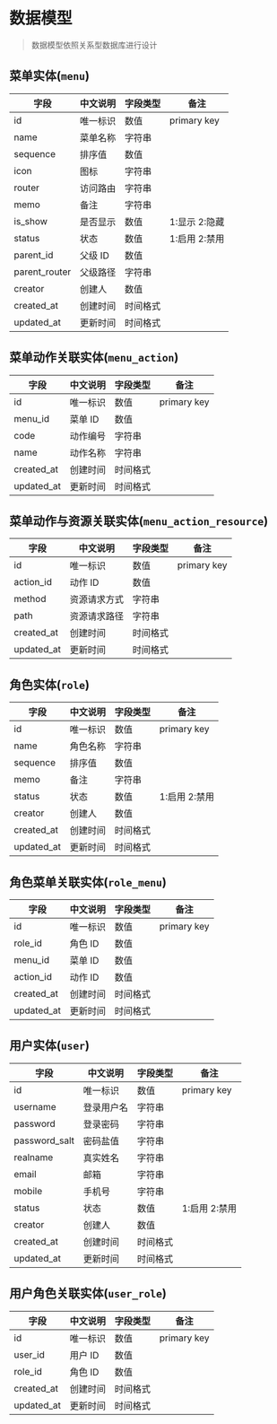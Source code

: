 # 数据模型

> 数据模型依照关系型数据库进行设计

## 菜单实体(`menu`)

| 字段        | 中文说明 | 字段类型 | 备注          |
| ----------- | -------- | -------- | ------------- |
| id          | 唯一标识 | 数值     | primary key   |
| name        | 菜单名称 | 字符串   |               |
| sequence    | 排序值   | 数值     |               |
| icon        | 图标     | 字符串   |               |
| router      | 访问路由 | 字符串   |               |
| memo        | 备注     | 字符串   |               |
| is_show     | 是否显示 | 数值     | 1:显示 2:隐藏 |
| status      | 状态     | 数值     | 1:启用 2:禁用 |
| parent_id   | 父级 ID  | 数值     |               |
| parent_router | 父级路径 | 字符串   |               |
| creator     | 创建人   | 数值     |               |
| created_at  | 创建时间 | 时间格式 |               |
| updated_at  | 更新时间 | 时间格式 |               |

## 菜单动作关联实体(`menu_action`)

| 字段       | 中文说明 | 字段类型 | 备注        |
| ---------- | -------- | -------- | ----------- |
| id         | 唯一标识 | 数值     | primary key |
| menu_id    | 菜单 ID  | 数值     |             |
| code       | 动作编号 | 字符串   |             |
| name       | 动作名称 | 字符串   |             |
| created_at | 创建时间 | 时间格式 |             |
| updated_at | 更新时间 | 时间格式 |             |

## 菜单动作与资源关联实体(`menu_action_resource`)

| 字段       | 中文说明     | 字段类型 | 备注        |
| ---------- | ------------ | -------- | ----------- |
| id         | 唯一标识     | 数值     | primary key |
| action_id  | 动作 ID      | 数值     |             |
| method     | 资源请求方式 | 字符串   |             |
| path       | 资源请求路径 | 字符串   |             |
| created_at | 创建时间     | 时间格式 |             |
| updated_at | 更新时间     | 时间格式 |             |

## 角色实体(`role`)

| 字段       | 中文说明 | 字段类型 | 备注          |
| ---------- | -------- | -------- | ------------- |
| id         | 唯一标识 | 数值     | primary key   |
| name       | 角色名称 | 字符串   |               |
| sequence   | 排序值   | 数值     |               |
| memo       | 备注     | 字符串   |               |
| status     | 状态     | 数值     | 1:启用 2:禁用 |
| creator    | 创建人   | 数值     |               |
| created_at | 创建时间 | 时间格式 |               |
| updated_at | 更新时间 | 时间格式 |               |

## 角色菜单关联实体(`role_menu`)

| 字段       | 中文说明 | 字段类型 | 备注        |
| ---------- | -------- | -------- | ----------- |
| id         | 唯一标识 | 数值     | primary key |
| role_id    | 角色 ID  | 数值     |             |
| menu_id    | 菜单 ID  | 数值     |             |
| action_id  | 动作 ID  | 数值     |             |
| created_at | 创建时间 | 时间格式 |             |
| updated_at | 更新时间 | 时间格式 |             |

## 用户实体(`user`)

| 字段          | 中文说明   | 字段类型 | 备注          |
| ------------- | ---------- | -------- | ------------- |
| id            | 唯一标识   | 数值     | primary key   |
| username     | 登录用户名 | 字符串   |               |
| password      | 登录密码   | 字符串   |               |
| password_salt | 密码盐值   | 字符串   |               |
| realname     | 真实姓名   | 字符串   |               |
| email         | 邮箱       | 字符串   |               |
| mobile         | 手机号     | 字符串   |               |
| status        | 状态       | 数值     | 1:启用 2:禁用 |
| creator       | 创建人     | 数值     |               |
| created_at    | 创建时间   | 时间格式 |               |
| updated_at    | 更新时间   | 时间格式 |               |

## 用户角色关联实体(`user_role`)

| 字段       | 中文说明 | 字段类型 | 备注        |
| ---------- | -------- | -------- | ----------- |
| id         | 唯一标识 | 数值     | primary key |
| user_id    | 用户 ID  | 数值     |             |
| role_id    | 角色 ID  | 数值     |             |
| created_at | 创建时间 | 时间格式 |             |
| updated_at | 更新时间 | 时间格式 |             |
